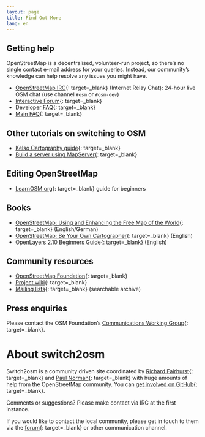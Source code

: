 ```yaml
---
layout: page
title: Find Out More
lang: en
---
```


## Getting help

OpenStreetMap is a decentralised, volunteer-run project, so there’s no single contact e-mail address for your queries. Instead, our community’s knowledge can help resolve any issues you might have.

* [OpenStreetMap IRC](https://irc.openstreetmap.org/){: target=_blank} (Internet Relay Chat): 24-hour live OSM chat (use channel `#osm` or `#osm-dev`)
* [Interactive Forum](http://community.openstreetmap.org/){: target=_blank}
* [Developer FAQ](https://wiki.openstreetmap.org/wiki/Developer_FAQ){: target=_blank}
* [Main FAQ](https://wiki.openstreetmap.org/wiki/FAQ){: target=_blank}

## Other tutorials on switching to OSM

* [Kelso Cartography guide](https://github.com/nvkelso/geo-how-to/wiki){: target=_blank}
* [Build a server using MapServer](http://trac.osgeo.org/mapserver/wiki/RenderingOsmDataUbuntu){: target=_blank}

## Editing OpenStreetMap

* [LearnOSM.org](http://www.learnosm.org/){: target=_blank} guide for beginners

## Books

* [OpenStreetMap: Using and Enhancing the Free Map of the World](http://openstreetmap.info/){: target=_blank} (English/German)
* [OpenStreetMap: Be Your Own Cartographer](https://www.packtpub.com/openstreetmap/book){: target=_blank} (English)
* [OpenLayers 2.10 Beginners Guide](https://www.packtpub.com/openlayers-2-1-javascript-web-mapping-library-beginners-guide/book){: target=_blank} (English)

## Community resources

* [OpenStreetMap Foundation](https://osmfoundation.org/){: target=_blank}
* [Project wiki](https://wiki.openstreetmap.org/){: target=_blank}
* [Mailing lists](https://lists.openstreetmap.org/listinfo){: target=_blank} (searchable archive)

## Press enquiries

Please contact the OSM Foundation’s [Communications Working Group](https://osmfoundation.org/wiki/Communication_Working_Group#Get_in_touch){: target=_blank}.

# About switch2osm

Switch2osm is a community driven site coordinated by [Richard Fairhurst](http://www.systemed.net/){: target=_blank} and [Paul Norman](http://www.paulnorman.ca/){: target=_blank} with huge amounts of help from the OpenStreetMap community. You can [get involved on GitHub](https://github.com/switch2osm/switch2osm.github.io){: target=_blank}.

Comments or suggestions? Please make contact via IRC at the first instance.

If you would like to contact the local community, please get in touch to them via the [forum](https://community.openstreetmap.org/){: target=_blank} or other communication channel.
